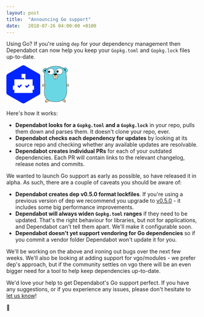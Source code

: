 ```yaml
---
layout: post
title:  "Announcing Go support"
date:   2018-07-26 04:00:00 +0100
---
```


Using Go? If you're using `dep` for your dependency management then Dependabot
can now help you keep your `Gopkg.toml` and `Gopkg.lock` files up-to-date.

<p class="image-medium">
  <img src="/images/dependabot-logo-square.svg" alt="Dependabot" height="100px" style="max-width: 100px;" />
  <img src="/images/blog/go-gopher.svg" alt="Go" height="100px" style="max-width: 100px;" />
</p>

Here's how it works:
- **Dependabot looks for a `Gopkg.toml` and a `Gopkg.lock`** in your repo, pulls
  them down and parses them. It doesn't clone your repo, ever.
- **Dependabot checks each dependency for updates** by looking at its source
  repo and checking whether any available updates are resolvable.
- **Dependabot creates individual PRs** for each of your outdated dependencies.
  Each PR will contain links to the relevant changelog, release notes and
  commits.

We wanted to launch Go support as early as possible, so have released it
in alpha. As such, there are a couple of caveats you should be aware of:
- **Dependabot creates dep v0.5.0 format lockfiles**. If you're using a previous
  version of dep we recommend you upgrade to [v0.5.0][dep-v0.5.0] - it includes
  some big performance improvements.
- **Dependabot will always widen `Gopkg.toml` ranges** if they need to be
  updated. That's the right behaviour for libraries, but not for applications,
  and Dependabot can't tell them apart. We'll make it configurable soon.
- **Dependabot doesn't yet support vendoring for Go dependencies** so if you
  commit a vendor folder Dependabot won't update it for you.

We'll be working on the above and ironing out bugs over the next few weeks.
We'll also be looking at adding support for vgo/modules - we prefer dep's
approach, but if the community settles on vgo there will be an even bigger need
for a tool to help keep dependencies up-to-date.

We'd love your help to get Dependabot's Go support perfect. If you have any
suggestions, or if you experience any issues, please don't hesitate to
[let us know][feedback-link]!

🤖

[feedback-link]: https://github.com/dependabot/feedback
[dep-v0.5.0]: https://golang.github.io/dep/blog/2018/07/25/announce-v0.5.0.html

